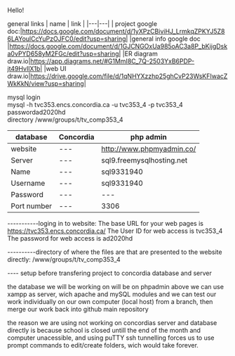 Hello!


general links
| name |  link | 
|---|---|
| project google doc:|https://docs.google.com/document/d/1yXPzCBiviHJ_LrmkqZPKYJ5Z86LAYoulCcYuPzOJFC0/edit?usp=sharing|
|general info google doc |https://docs.google.com/document/d/1GJCNGOxUa985oAC3a8P_bKijgDska0vPYD658yM2FGc/edit?usp=sharing|
|ER diagram  draw.io|https://app.diagrams.net/#G1MmI8C_7Q-2503YxB6PDP-jt49HvIlX1b|
|web UI draw.io|https://drive.google.com/file/d/1qNHYXzzhp25ghCvP23WsKFIwacZWkKkN/view?usp=sharing|

mysql login<br>
mysql -h tvc353.encs.concordia.ca -u tvc353_4 -p tvc353_4<br>
passwordad2020hd<br>
directory  /www/groups/t/tv_comp353_4
  
| database |  Concordia | php admin |
| --- | --- | --- |
| website | --- | http://www.phpmyadmin.co/ |
| Server | --- | sql9.freemysqlhosting.net |
| Name | --- | sql9331940 |
| Username | --- | sql9331940 |
| Password | --- | --- |
| Port number | --- | 3306 |


-----------loging in to website:
The base URL for your web pages is  	https://tvc353.encs.concordia.ca/ 
The User ID  for web access is		tvc353_4
The password for web access is 		ad2020hd

----------directory of where the files are that are presented to the website directly:
 /www/groups/t/tv_comp353_4




---- setup before transfering project to concordia database and server

the database we will be working on will be on phpadmin above
we can use xampp as server, wich apache and mySQL modules
and we can test our work individually on our own computer (local host) from a branch, then merge our work back into github main repository

the reason we are using not working on concordias server and database directly is because
school is closed untill the end of the month and computer unacessible, and using puTTY ssh tunnelling forces us to use prompt commands
to edit/create folders, wich would take forever.
